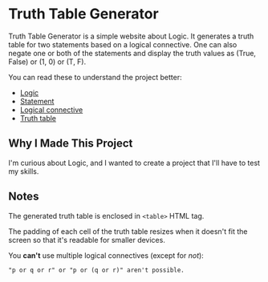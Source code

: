 # Truth Table Generator

Truth Table Generator is a simple website about Logic. It generates a truth table for two statements based on a logical connective. One can also negate one or both of the statements and display the truth values as (True, False) or (1, 0) or (T, F).

You can read these to understand the project better:

- [Logic](https://simple.wikipedia.org/wiki/Logic)
- [Statement](https://en.wikipedia.org/wiki/Statement_(logic))
- [Logical connective](https://www.britannica.com/topic/connective-logic)
- [Truth table](https://en.wikipedia.org/wiki/Truth_table)

## Why I Made This Project

I'm curious about Logic, and I wanted to create a project that I'll have to test my skills. 

## Notes

The generated truth table is enclosed in `<table>` HTML tag.

The padding of each cell of the truth table resizes when it doesn't fit the screen so that it's readable for smaller devices.

You **can't** use multiple logical connectives (except for *not*):
```
"p or q or r" or "p or (q or r)" aren't possible.
```

